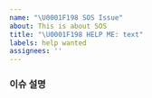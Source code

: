 ```yaml
---
name: "\U0001F198 SOS Issue"
about: This is about SOS
title: "\U0001F198 HELP ME: text"
labels: help wanted
assignees: ''
---
```


### 이슈 설명
